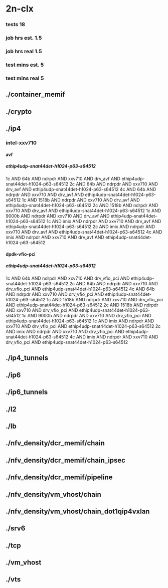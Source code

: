 # 2n-clx
### tests 18
### job hrs est. 1.5
### job hrs real 1.5
### test mins est. 5
### test mins real 5
## ./container_memif
## ./crypto
## ./ip4
### intel-xxv710
#### avf
##### ethip4udp-snat44det-h1024-p63-s64512
1c AND 64b AND ndrpdr AND xxv710 AND drv_avf AND ethip4udp-snat44det-h1024-p63-s64512
2c AND 64b AND ndrpdr AND xxv710 AND drv_avf AND ethip4udp-snat44det-h1024-p63-s64512
4c AND 64b AND ndrpdr AND xxv710 AND drv_avf AND ethip4udp-snat44det-h1024-p63-s64512
1c AND 1518b AND ndrpdr AND xxv710 AND drv_avf AND ethip4udp-snat44det-h1024-p63-s64512
2c AND 1518b AND ndrpdr AND xxv710 AND drv_avf AND ethip4udp-snat44det-h1024-p63-s64512
1c AND 9000b AND ndrpdr AND xxv710 AND drv_avf AND ethip4udp-snat44det-h1024-p63-s64512
1c AND imix AND ndrpdr AND xxv710 AND drv_avf AND ethip4udp-snat44det-h1024-p63-s64512
2c AND imix AND ndrpdr AND xxv710 AND drv_avf AND ethip4udp-snat44det-h1024-p63-s64512
4c AND imix AND ndrpdr AND xxv710 AND drv_avf AND ethip4udp-snat44det-h1024-p63-s64512
#### dpdk-vfio-pci
##### ethip4udp-snat44det-h1024-p63-s64512
1c AND 64b AND ndrpdr AND xxv710 AND drv_vfio_pci AND ethip4udp-snat44det-h1024-p63-s64512
2c AND 64b AND ndrpdr AND xxv710 AND drv_vfio_pci AND ethip4udp-snat44det-h1024-p63-s64512
4c AND 64b AND ndrpdr AND xxv710 AND drv_vfio_pci AND ethip4udp-snat44det-h1024-p63-s64512
1c AND 1518b AND ndrpdr AND xxv710 AND drv_vfio_pci AND ethip4udp-snat44det-h1024-p63-s64512
2c AND 1518b AND ndrpdr AND xxv710 AND drv_vfio_pci AND ethip4udp-snat44det-h1024-p63-s64512
1c AND 9000b AND ndrpdr AND xxv710 AND drv_vfio_pci AND ethip4udp-snat44det-h1024-p63-s64512
1c AND imix AND ndrpdr AND xxv710 AND drv_vfio_pci AND ethip4udp-snat44det-h1024-p63-s64512
2c AND imix AND ndrpdr AND xxv710 AND drv_vfio_pci AND ethip4udp-snat44det-h1024-p63-s64512
4c AND imix AND ndrpdr AND xxv710 AND drv_vfio_pci AND ethip4udp-snat44det-h1024-p63-s64512
## ./ip4_tunnels
## ./ip6
## ./ip6_tunnels
## ./l2
## ./lb
## ./nfv_density/dcr_memif/chain
## ./nfv_density/dcr_memif/chain_ipsec
## ./nfv_density/dcr_memif/pipeline
## ./nfv_density/vm_vhost/chain
## ./nfv_density/vm_vhost/chain_dot1qip4vxlan
## ./srv6
## ./tcp
## ./vm_vhost
## ./vts
